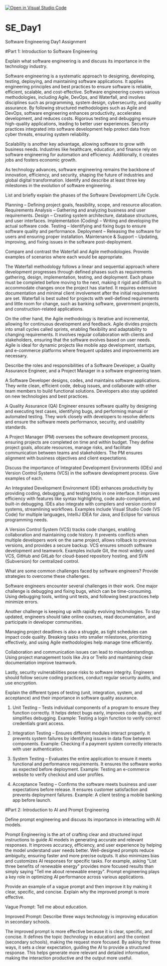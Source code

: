 [![Open in Visual Studio Code](https://classroom.github.com/assets/open-in-vscode-2e0aaae1b6195c2367325f4f02e2d04e9abb55f0b24a779b69b11b9e10269abc.svg)](https://classroom.github.com/online_ide?assignment_repo_id=18381420&assignment_repo_type=AssignmentRepo)
# SE_Day1
Software Engineering Day1 Assignment

#Part 1: Introduction to Software Engineering

Explain what software engineering is and discuss its importance in the technology industry.

Software engineering is a systematic approach to designing, developing, testing, deploying, and maintaining software applications. It applies engineering principles and best practices to ensure software is reliable, efficient, scalable, and cost-effective. Software engineering covers various methodologies, including Agile, DevOps, and Waterfall, and involves disciplines such as programming, system design, cybersecurity, and quality assurance.
By following structured methodologies such as Agile and DevOps, software engineering enhances productivity, accelerates development, and reduces costs. Rigorous testing and debugging ensure high-quality applications, leading to better user experiences. Security practices integrated into software development help protect data from cyber threats, ensuring system reliability.

Scalability is another key advantage, allowing software to grow with business needs. Industries like healthcare, education, and finance rely on software engineering for automation and efficiency. Additionally, it creates jobs and fosters economic growth.

As technology advances, software engineering remains the backbone of innovation, efficiency, and security, shaping the future of industries and global digital transformation.
Identify and describe at least three key milestones in the evolution of software engineering.


List and briefly explain the phases of the Software Development Life Cycle.

Planning – Defining project goals, feasibility, scope, and resource allocation.
Requirements Analysis – Gathering and analyzing business and user requirements.
Design – Creating system architecture, database structures, and user interfaces.
Implementation (Coding) – Writing and developing the actual software code.
Testing – Identifying and fixing bugs to ensure software quality and performance.
Deployment – Releasing the software for users and ensuring proper installation.
Maintenance & Support – Updating, improving, and fixing issues in the software post-deployment.

Compare and contrast the Waterfall and Agile methodologies. Provide examples of scenarios where each would be appropriate.

The Waterfall methodology follows a linear and sequential approach where development progresses through defined phases such as requirements gathering, design, implementation, testing, and deployment. Each phase must be completed before moving to the next, making it rigid and difficult to accommodate changes once the project has started. It requires extensive documentation and minimal client involvement after the initial requirements are set. Waterfall is best suited for projects with well-defined requirements and little room for change, such as banking software, government projects, and construction-related applications.

On the other hand, the Agile methodology is iterative and incremental, allowing for continuous development and feedback. Agile divides projects into small cycles called sprints, enabling flexibility and adaptability to changing requirements. It involves regular collaboration with clients and stakeholders, ensuring that the software evolves based on user needs. Agile is ideal for dynamic projects like mobile app development, startups, and e-commerce platforms where frequent updates and improvements are necessary.

Describe the roles and responsibilities of a Software Developer, a Quality Assurance Engineer, and a Project Manager in a software engineering team.

A Software Developer designs, codes, and maintains software applications. They write clean, efficient code, debug issues, and collaborate with other team members to build functional solutions. Developers also stay updated on new technologies and best practices.

A Quality Assurance (QA) Engineer ensures software quality by designing and executing test cases, identifying bugs, and performing manual or automated testing. They work closely with developers to resolve defects and ensure the software meets performance, security, and usability standards.

A Project Manager (PM) oversees the software development process, ensuring projects are completed on time and within budget. They define project goals, allocate resources, manage risks, and facilitate communication between teams and stakeholders. The PM ensures alignment with business objectives and client expectations.

Discuss the importance of Integrated Development Environments (IDEs) and Version Control Systems (VCS) in the software development process. Give examples of each.

An Integrated Development Environment (IDE) enhances productivity by providing coding, debugging, and testing tools in one interface. It improves efficiency with features like syntax highlighting, code auto-completion, and built-in debugging. IDEs also integrate with compilers and version control systems, streamlining workflows. Examples include Visual Studio Code (VS Code) for multiple languages, IntelliJ IDEA for Java, and Eclipse for various programming needs.

A Version Control System (VCS) tracks code changes, enabling collaboration and maintaining code history. It prevents conflicts when multiple developers work on the same project, allows rollback to previous versions, and provides a secure backup. VCS ensures smooth software development and teamwork. Examples include Git, the most widely used VCS, GitHub and GitLab for cloud-based repository hosting, and SVN (Subversion) for centralized control.

What are some common challenges faced by software engineers? Provide strategies to overcome these challenges.

Software engineers encounter several challenges in their work. One major challenge is debugging and fixing bugs, which can be time-consuming. Using debugging tools, writing unit tests, and following best practices help minimize errors.  

Another challenge is keeping up with rapidly evolving technologies. To stay updated, engineers should take online courses, read documentation, and participate in developer communities.  

Managing project deadlines is also a struggle, as tight schedules can impact code quality. Breaking tasks into smaller milestones, prioritizing effectively, and using Agile methodologies help manage time efficiently.  

Collaboration and communication issues can lead to misunderstandings. Using project management tools like Jira or Trello and maintaining clear documentation improve teamwork.  

Lastly, security vulnerabilities pose risks to software integrity. Engineers should follow secure coding practices, conduct regular security audits, and use encryption.  

Explain the different types of testing (unit, integration, system, and acceptance) and their importance in software quality assurance.

1. Unit Testing – Tests individual components of a program to ensure they function correctly. It helps detect bugs early, improves code quality, and simplifies debugging. Example: Testing a login function to verify correct credentials grant access.  

2. Integration Testing – Ensures different modules interact properly. It prevents system failures by identifying issues in data flow between components. Example: Checking if a payment system correctly interacts with user authentication.  

3. System Testing – Evaluates the entire application to ensure it meets functional and performance requirements. It ensures the software works as expected before deployment. Example: Testing an e-commerce website to verify checkout and user profiles.  

4. Acceptance Testing – Confirms the software meets business and user expectations before release. It ensures customer satisfaction and prevents deployment failures. Example: A client testing a mobile banking app before launch.  

#Part 2: Introduction to AI and Prompt Engineering


Define prompt engineering and discuss its importance in interacting with AI models.
 

Prompt Engineering is the art of crafting clear and structured input instructions to guide AI models in generating accurate and relevant responses. It improves accuracy, efficiency, and user experience by helping the model understand user needs better. Well-designed prompts reduce ambiguity, ensuring faster and more precise outputs. It also minimizes bias and customizes AI responses for specific tasks. For example, asking "List three benefits of renewable energy" provides more focused results than simply saying "Tell me about renewable energy". Prompt engineering plays a key role in optimizing AI performance across various applications.

Provide an example of a vague prompt and then improve it by making it clear, specific, and concise. Explain why the improved prompt is more effective. 

Vague Prompt: Tell me about education.

Improved Prompt: Describe three ways technology is improving education in secondary schools. 

The improved prompt is more effective because it is clear, specific, and concise. It defines the topic (technology in education) and the context (secondary schools), making the request more focused. By asking for three ways, it sets a clear expectation, guiding the AI to provide a structured response. This helps generate more relevant and detailed information, making the interaction productive and the output more useful.
